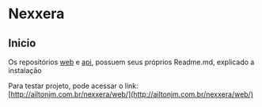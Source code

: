 # Nexxera

## Inicio

Os repositórios [web](https://github.com/ailtonmartins/nexxera/tree/master/web//README.md) e [api](https://github.com/ailtonmartins/nexxera/tree/master/api/readme.md), possuem seus próprios Readme.md, explicado a instalação 

Para testar projeto, pode acessar o link:
[http://ailtonjm.com.br/nexxera/web/](http://ailtonjm.com.br/nexxera/web/) 
